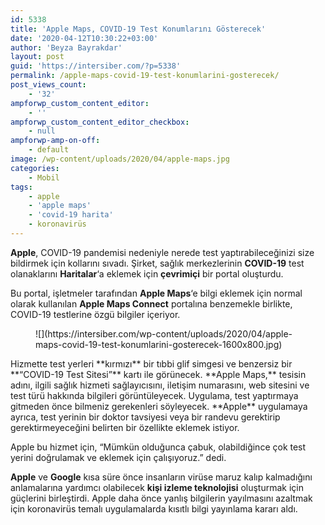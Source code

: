 ```yaml
---
id: 5338
title: 'Apple Maps, COVID-19 Test Konumlarını Gösterecek'
date: '2020-04-12T10:30:22+03:00'
author: 'Beyza Bayrakdar'
layout: post
guid: 'https://intersiber.com/?p=5338'
permalink: /apple-maps-covid-19-test-konumlarini-gosterecek/
post_views_count:
    - '32'
ampforwp_custom_content_editor:
    - ''
ampforwp_custom_content_editor_checkbox:
    - null
ampforwp-amp-on-off:
    - default
image: /wp-content/uploads/2020/04/apple-maps.jpg
categories:
    - Mobil
tags:
    - apple
    - 'apple maps'
    - 'covid-19 harita'
    - koronavirüs
---
```


**Apple**, COVID-19 pandemisi nedeniyle nerede test yaptırabileceğinizi size bildirmek için kollarını sıvadı. Şirket, sağlık merkezlerinin **COVID-19** test olanaklarını **Haritalar**‘a eklemek için **çevrimiçi** bir portal oluşturdu.

Bu portal, işletmeler tarafından ‌**Apple Maps‌**‘e bilgi eklemek için normal olarak kullanılan ‌**Apple Maps‌ Connect** portalına benzemekle birlikte, COVID-19 testlerine özgü bilgiler içeriyor.

<figure class="wp-block-image size-large">![](https://intersiber.com/wp-content/uploads/2020/04/apple-maps-covid-19-test-konumlarini-gosterecek-1600x800.jpg)</figure>Hizmette test yerleri **kırmızı** bir tıbbi glif simgesi ve benzersiz bir **“COVID-19 Test Sitesi”** kartı ile görünecek. ‌**Apple Maps‌,** tesisin adını, ilgili sağlık hizmeti sağlayıcısını, iletişim numarasını, web sitesini ve test türü hakkında bilgileri görüntüleyecek. Uygulama, test yaptırmaya gitmeden önce bilmeniz gerekenleri söyleyecek. **Apple** uygulamaya ayrıca, test yerinin bir doktor tavsiyesi veya bir randevu gerektirip gerektirmeyeceğini belirten bir özellikte eklemek istiyor.

Apple bu hizmet için, “Mümkün olduğunca çabuk, olabildiğince çok test yerini doğrulamak ve eklemek için çalışıyoruz.” dedi.

**Apple** ve **Google** kısa süre önce insanların virüse maruz kalıp kalmadığını anlamalarına yardımcı olabilecek **kişi izleme teknolojisi** oluşturmak için güçlerini birleştirdi. Apple daha önce yanlış bilgilerin yayılmasını azaltmak için koronavirüs temalı uygulamalarda kısıtlı bilgi yayınlama kararı aldı.